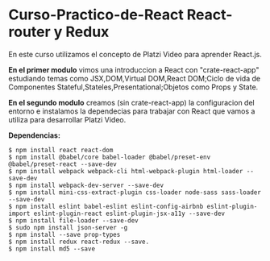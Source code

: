# Curso-Practico-de-React React-router y Redux

En este curso utilizamos el concepto de Platzi Video para aprender React.js.

**En el primer modulo** vimos una introduccion a React con "crate-react-app" estudiando temas como JSX,DOM,Virtual DOM,React DOM;Ciclo de vida de Componentes Stateful,Stateles,Presentational;Objetos como Props y State.

**En el segundo modulo** creamos (sin crate-react-app) la configuracion del entorno e instalamos la dependecias para trabajar con React que vamos a utiliza para desarrollar Platzi Video.


**Dependencias:**
````shell
$ npm install react react-dom
$ npm install @babel/core babel-loader @babel/preset-env @babel/preset-react --save-dev 
$ npm install webpack webpack-cli html-webpack-plugin html-loader --save-dev 
$ npm install webpack-dev-server --save-dev 
$ npm install mini-css-extract-plugin css-loader node-sass sass-loader --save-dev
$ npm install eslint babel-eslint eslint-config-airbnb eslint-plugin-import eslint-plugin-react eslint-plugin-jsx-a11y --save-dev 
$ npm install file-loader --save-dev
$ sudo npm install json-server -g
$ npm install --save prop-types
$ npm install redux react-redux --save. 
$ npm install md5 --save
````

